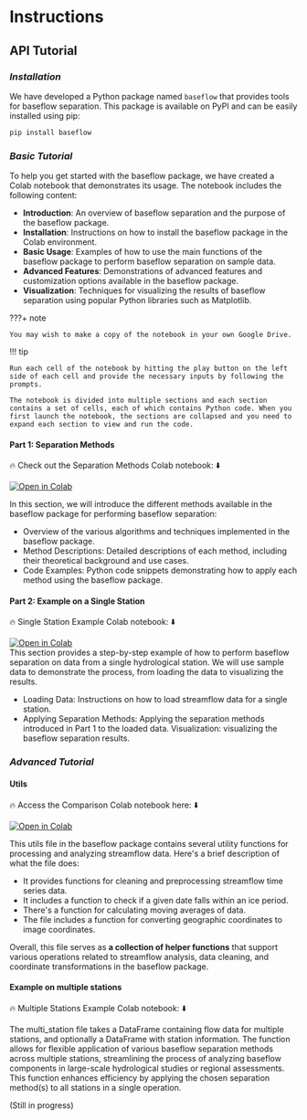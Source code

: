 # Instructions

## **API Tutorial**

### *Installation*

We have developed a Python package named `baseflow` that provides tools for baseflow separation. This package is available on PyPI and can be easily installed using pip:

```python
pip install baseflow
```

### *Basic Tutorial*

To help you get started with the baseflow package, we have created a Colab notebook that demonstrates its usage. The notebook includes the following content:

- **Introduction**: An overview of baseflow separation and the purpose of the baseflow package.
- **Installation**: Instructions on how to install the baseflow package in the Colab environment.
- **Basic Usage**: Examples of how to use the main functions of the baseflow package to perform baseflow separation on sample data.
- **Advanced Features**: Demonstrations of advanced features and customization options available in the baseflow package.
- **Visualization**: Techniques for visualizing the results of baseflow separation using popular Python libraries such as Matplotlib.

???+ note

    You may wish to make a copy of the notebook in your own Google Drive.

!!! tip

    Run each cell of the notebook by hitting the play button on the left side of each cell and provide the necessary inputs by following the prompts.

    The notebook is divided into multiple sections and each section contains a set of cells, each of which contains Python code. When you first launch the notebook, the sections are collapsed and you need to expand each section to view and run the code.

#### Part 1: Separation Methods
🔥 Check out the Separation Methods Colab notebook: ⬇️
<div class="colab-button">
    <a href="https://colab.research.google.com/drive/1xIAehOBByoT6phODrLNnME-u3S5A_DaF?usp=sharing" target="_blank">
        <img src="https://colab.research.google.com/assets/colab-badge.svg" alt="Open in Colab"/>
    </a>
</div>

In this section, we will introduce the different methods available in the baseflow package for performing baseflow separation:

 - Overview of the various algorithms and techniques implemented in the baseflow package.
 - Method Descriptions: Detailed descriptions of each method, including their theoretical background and use cases.
 - Code Examples: Python code snippets demonstrating how to apply each method using the baseflow package.

#### Part 2: Example on a Single Station
🔥 Single Station Example Colab notebook: ⬇️
<div class="colab-button">
    <a href="https://colab.research.google.com/drive/1AXUU_et1XUHmFh0HQOMHwxrroILg-Nlt?usp=sharing" target="_blank">
        <img src="https://colab.research.google.com/assets/colab-badge.svg" alt="Open in Colab"/>
    </a>
</div>
This section provides a step-by-step example of how to perform baseflow separation on data from a single hydrological station. We will use sample data to demonstrate the process, from loading the data to visualizing the results.

 - Loading Data: Instructions on how to load streamflow data for a single station.
 - Applying Separation Methods: Applying the separation methods introduced in Part 1 to the loaded data.
 Visualization: visualizing the baseflow separation results.

### *Advanced Tutorial*

#### Utils
🔥 Access the Comparison Colab notebook here: ⬇️
<div class="colab-button">
    <a href="https://colab.research.google.com/drive/12YnNIvPYVyyt6G1PkbrKYXq0RoIZ3Bph?usp=sharing" target="_blank">
        <img src="https://colab.research.google.com/assets/colab-badge.svg" alt="Open in Colab"/>
    </a>
</div>

This utils file in the baseflow package contains several utility functions for processing and analyzing streamflow data. Here's a brief description of what the file does:

 - It provides functions for cleaning and preprocessing streamflow time series data.
 - It includes a function to check if a given date falls within an ice period.
 - There's a function for calculating moving averages of data.
 - The file includes a function for converting geographic coordinates to image coordinates.

Overall, this file serves as **a collection of helper functions** that support various operations related to streamflow analysis, data cleaning, and coordinate transformations in the baseflow package.

#### Example on multiple stations
🔥 Multiple Stations Example Colab notebook: ⬇️


The multi_station file takes a DataFrame containing flow data for multiple stations, and optionally a DataFrame with station information. The function allows for flexible application of various baseflow separation methods across multiple stations, streamlining the process of analyzing baseflow components in large-scale hydrological studies or regional assessments. This function enhances efficiency by applying the chosen separation method(s) to all stations in a single operation.

(Still in progress)